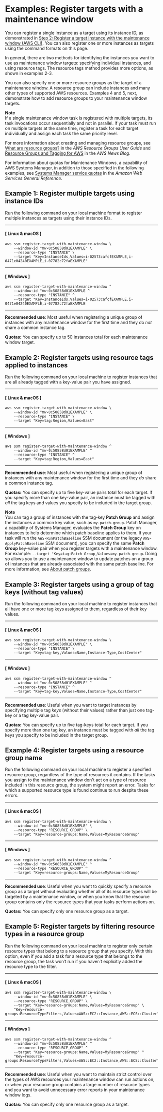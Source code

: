 # Examples: Register targets with a maintenance window<a name="mw-cli-tutorial-targets-examples"></a>

You can register a single instance as a target using its instance ID, as demonstrated in [Step 2: Register a target instance with the maintenance window \(AWS CLI\)](mw-cli-tutorial-targets.md)\. You can also register one or more instances as targets using the command formats on this page\.

In general, there are two methods for identifying the instances you want to use as maintenance window targets: specifying individual instances, and using resource tags\. The resource tags method provides more options, as shown in examples 2\-3\. 

You can also specify one or more resource groups as the target of a maintenance window\. A resource group can include instances and many other types of supported AWS resources\. Examples 4 and 5, next, demonstrate how to add resource groups to your maintenance window targets\.

**Note**  
If a single maintenance window task is registered with multiple targets, its task invocations occur sequentially and not in parallel\. If your task must run on multiple targets at the same time, register a task for each target individually and assign each task the same priority level\.

For more information about creating and managing resource groups, see [What are resource groups?](https://docs.aws.amazon.com/ARG/latest/userguide/resource-groups.html) in the *AWS Resource Groups User Guide* and [Resource Groups and Tagging for AWS](http://aws.amazon.com/blogs/aws/resource-groups-and-tagging/) in the *AWS News Blog*\.

For information about quotas for Maintenance Windows, a capability of AWS Systems Manager, in addition to those specified in the following examples, see [Systems Manager service quotas](https://docs.aws.amazon.com/general/latest/gr/ssm.html#limits_ssm) in the *Amazon Web Services General Reference*\.

## Example 1: Register multiple targets using instance IDs<a name="mw-target-example-1"></a>

Run the following command on your local machine format to register multiple instances as targets using their instance IDs\.

------
#### [ Linux & macOS ]

```
aws ssm register-target-with-maintenance-window \
    --window-id "mw-0c50858d01EXAMPLE" \
    --resource-type "INSTANCE" \
    --target "Key=InstanceIds,Values=i-02573cafcfEXAMPLE,i-0471e04240EXAMPLE,i-07782c72faEXAMPLE"
```

------
#### [ Windows ]

```
aws ssm register-target-with-maintenance-window ^
    --window-id "mw-0c50858d01EXAMPLE ^
    --resource-type "INSTANCE" ^
    --target "Key=InstanceIds,Values=i-02573cafcfEXAMPLE,i-0471e04240EXAMPLE,i-07782c72faEXAMPLE
```

------

**Recommended use**: Most useful when registering a unique group of instances with any maintenance window for the first time and they do *not* share a common instance tag\.

**Quotas:** You can specify up to 50 instances total for each maintenance window target\.

## Example 2: Register targets using resource tags applied to instances<a name="mw-target-example-2"></a>

Run the following command on your local machine to register instances that are all already tagged with a key\-value pair you have assigned\.

------
#### [ Linux & macOS ]

```
aws ssm register-target-with-maintenance-window \
    --window-id "mw-0c50858d01EXAMPLE" \
    --resource-type "INSTANCE" \
    --target "Key=tag:Region,Values=East"
```

------
#### [ Windows ]

```
aws ssm register-target-with-maintenance-window ^
    --window-id "mw-0c50858d01EXAMPLE" ^
    --resource-type "INSTANCE" ^
    --target "Key=tag:Region,Values=East"
```

------

**Recommended use**: Most useful when registering a unique group of instances with any maintenance window for the first time and they *do* share a common instance tag\.

**Quotas:** You can specify up to five key\-value pairs total for each target\.  If you specify more than one key\-value pair, an instance must be tagged with *all* the tag keys and values you specify to be included in the target group\.

**Note**  
You can tag a group of instances with the tag\-key **Patch Group** and assign the instances a common key value, such as `my-patch-group`\. Patch Manager, a capability of Systems Manager, evaluates the **Patch Group** key on instances to help determine which patch baseline applies to them\. If your task will run the `AWS-RunPatchBaseline` SSM document \(or the legacy `AWS-ApplyPatchBaseline` SSM document\), you can specify the same **Patch Group** key\-value pair when you register targets with a maintenance window\. For example: `--target "Key=tag:Patch Group,Values=my-patch-group`\. Doing so allows you to use a maintenance window to update patches on a group of instances that are already associated with the same patch baseline\. For more information, see [About patch groups](sysman-patch-patchgroups.md)\.

## Example 3: Register targets using a group of tag keys \(without tag values\)<a name="mw-target-example-3"></a>

Run the following command on your local machine to register instances that all have one or more tag keys assigned to them, regardless of their key values\.

------
#### [ Linux & macOS ]

```
aws ssm register-target-with-maintenance-window \
    --window-id "mw-0c50858d01EXAMPLE" \
    --resource-type "INSTANCE" \
    --target "Key=tag-key,Values=Name,Instance-Type,CostCenter"
```

------
#### [ Windows ]

```
aws ssm register-target-with-maintenance-window ^
    --window-id "mw-0c50858d01EXAMPLE" ^
    --resource-type "INSTANCE" ^
    --target "Key=tag-key,Values=Name,Instance-Type,CostCenter"
```

------

**Recommended use**: Useful when you want to target instances by specifying multiple tag *keys* \(without their values\) rather than just one tag\-key or a tag key\-value pair\.

**Quotas:** You can specify up to five tag\-keys total for each target\.  If you specify more than one tag key, an instance must be tagged with *all* the tag keys you specify to be included in the target group\.

## Example 4: Register targets using a resource group name<a name="mw-target-example-4"></a>

Run the following command on your local machine to register a specified resource group, regardless of the type of resources it contains\. If the tasks you assign to the maintenance window don't act on a type of resource included in this resource group, the system might report an error\. Tasks for which a supported resource type is found continue to run despite these errors\.

------
#### [ Linux & macOS ]

```
aws ssm register-target-with-maintenance-window \
    --window-id "mw-0c50858d01EXAMPLE" \
    --resource-type "RESOURCE_GROUP" \
    --target "Key=resource-groups:Name,Values=MyResourceGroup"
```

------
#### [ Windows ]

```
aws ssm register-target-with-maintenance-window ^
    --window-id "mw-0c50858d01EXAMPLE" ^
    --resource-type "RESOURCE_GROUP" ^
    --target "Key=resource-groups:Name,Values=MyResourceGroup"
```

------

**Recommended use**: Useful when you want to quickly specify a resource group as a target without evaluating whether all of its resource types will be targeted by a maintenance window, or when you know that the resource group contains only the resource types that your tasks perform actions on\.

**Quotas:** You can specify only one resource group as a target\.

## Example 5: Register targets by filtering resource types in a resource group<a name="mw-target-example-5"></a>

Run the following command on your local machine to register only certain resource types that belong to a resource group that you specify\. With this option, even if you add a task for a resource type that belongs to the resource group, the task won’t run if you haven’t explicitly added the resource type to the filter\.

------
#### [ Linux & macOS ]

```
aws ssm register-target-with-maintenance-window \
    --window-id "mw-0c50858d01EXAMPLE" \
    --resource-type "RESOURCE_GROUP" \
    --target "Key=resource-groups:Name,Values=MyResourceGroup" \
    "Key=resource-groups:ResourceTypeFilters,Values=AWS::EC2::Instance,AWS::ECS::Cluster"
```

------
#### [ Windows ]

```
aws ssm register-target-with-maintenance-window ^
    --window-id "mw-0c50858d01EXAMPLE" ^
    --resource-type "RESOURCE_GROUP" ^
    --target "Key=resource-groups:Name,Values=MyResourceGroup" ^
    "Key=resource-groups:ResourceTypeFilters,Values=AWS::EC2::Instance,AWS::ECS::Cluster"
```

------

**Recommended use**: Useful when you want to maintain strict control over the types of AWS resources your maintenance window can run actions on, or when your resource group contains a large number of resource types and you want to avoid unnecessary error reports in your maintenance window logs\.

**Quotas:** You can specify only one resource group as a target\.